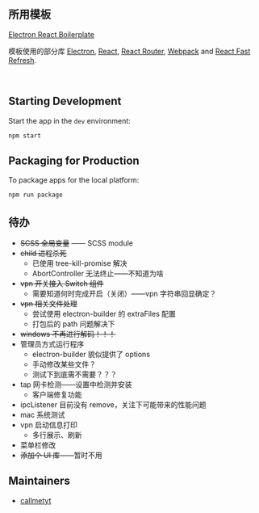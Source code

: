 ## 所用模板

[Electron React Boilerplate](https://github.com/electron-react-boilerplate/electron-react-boilerplate)

<p>
  模板使用的部分库 <a href="https://electron.atom.io/">Electron</a>, <a href="https://facebook.github.io/react/">React</a>, <a href="https://github.com/reactjs/react-router">React Router</a>, <a href="https://webpack.js.org/">Webpack</a> and <a href="https://www.npmjs.com/package/react-refresh">React Fast Refresh</a>.
</p>

<br>

## Starting Development

Start the app in the `dev` environment:

```bash
npm start
```

## Packaging for Production

To package apps for the local platform:

```bash
npm run package
```

## 待办

- ~~SCSS 全局变量~~ —— SCSS module
- ~~child 进程杀死~~
  - 已使用 tree-kill-promise 解决
  - AbortController 无法终止——不知道为啥
- ~~vpn 开关接入 Switch 组件~~
  - 需要知道何时完成开启（关闭）——vpn 字符串回显确定？
- ~~vpn 相关文件处理~~
  - 尝试使用 electron-builder 的 extraFiles 配置
  - 打包后的 path 问题解决下
- ~~windows 不再进行解码！！！~~
- 管理员方式运行程序
  - electron-builder 貌似提供了 options
  - 手动修改某些文件？
  - 测试下到底需不需要？？？
- tap 网卡检测——设置中检测并安装
  - 客户端修复功能
- ipcListener 目前没有 remove，关注下可能带来的性能问题
- mac 系统测试
- vpn 启动信息打印
  - 多行展示、刷新
- 菜单栏修改
- ~~添加个 UI 库~~——暂时不用

## Maintainers

- [callmetyt](https://github.com/callmetyt)
